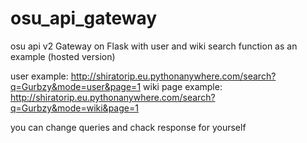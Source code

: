 # osu_api_gateway
osu api v2 Gateway on Flask with user and wiki search function as an example
(hosted version) 

user example: http://shiratorip.eu.pythonanywhere.com/search?q=Gurbzy&mode=user&page=1
wiki page example: http://shiratorip.eu.pythonanywhere.com/search?q=Gurbzy&mode=wiki&page=1

you can change queries and chack response for yourself
